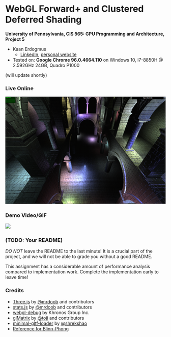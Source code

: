 WebGL Forward+ and Clustered Deferred Shading
======================

**University of Pennsylvania, CIS 565: GPU Programming and Architecture, Project 5**

* Kaan Erdogmus
  * [LinkedIn](https://linkedin.com/in/kaanberk), [personal website](https://kaan9.github.io)
* Tested on: **Google Chrome 96.0.4664.110** on 
   Windows 10, i7-8850H @ 2.592GHz 24GB, Quadro P1000

(will update shortly)

### Live Online

[![](img/thumb.png)](http://TODO.github.io/Project5-WebGL-Forward-Plus-and-Clustered-Deferred)

### Demo Video/GIF

[![](img/video.png)](TODO)

### (TODO: Your README)

*DO NOT* leave the README to the last minute! It is a crucial part of the
project, and we will not be able to grade you without a good README.

This assignment has a considerable amount of performance analysis compared
to implementation work. Complete the implementation early to leave time!


### Credits

* [Three.js](https://github.com/mrdoob/three.js) by [@mrdoob](https://github.com/mrdoob) and contributors
* [stats.js](https://github.com/mrdoob/stats.js) by [@mrdoob](https://github.com/mrdoob) and contributors
* [webgl-debug](https://github.com/KhronosGroup/WebGLDeveloperTools) by Khronos Group Inc.
* [glMatrix](https://github.com/toji/gl-matrix) by [@toji](https://github.com/toji) and contributors
* [minimal-gltf-loader](https://github.com/shrekshao/minimal-gltf-loader) by [@shrekshao](https://github.com/shrekshao)
* [Reference for Blinn-Phong](https://www.cis.upenn.edu/~cis460/21fa/hw/hw04/openglFun.html)
